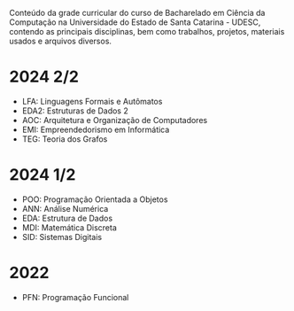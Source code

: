 Conteúdo da grade curricular do curso de Bacharelado em Ciência da Computação na 
Universidade do Estado de Santa Catarina - UDESC, contendo as principais disciplinas, 
bem como trabalhos, projetos, materiais usados e arquivos diversos.

# 2024 2/2
- LFA: Linguagens Formais e Autômatos
- EDA2: Estruturas de Dados 2
- AOC: Arquitetura e Organização de Computadores
- EMI: Empreendedorismo em Informática
- TEG: Teoria dos Grafos
# 2024 1/2
- POO: Programação Orientada a Objetos
- ANN: Análise Numérica
- EDA: Estrutura de Dados
- MDI: Matemática Discreta
- SID: Sistemas Digitais
# 2022
- PFN: Programação Funcional
